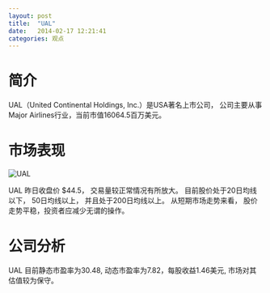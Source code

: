 ```yaml
---
layout: post
title:  "UAL"
date:   2014-02-17 12:21:41
categories: 观点
---
```


# 简介
UAL（United Continental Holdings, Inc.）是USA著名上市公司，
公司主要从事Major Airlines行业，当前市值16064.5百万美元。

# 市场表现

![UAL](http://finviz.com/chart.ashx?t=UAL&ty=c&ta=1&p=d&s=l)

UAL 昨日收盘价 $44.5，
交易量较正常情况有所放大。
目前股价处于20日均线以下，
50日均线以上，
并且处于200日均线以上。
从短期市场走势来看，
股价走势平稳，投资者应减少无谓的操作。

# 公司分析
UAL 目前静态市盈率为30.48, 动态市盈率为7.82，每股收益1.46美元,
市场对其估值较为保守。
